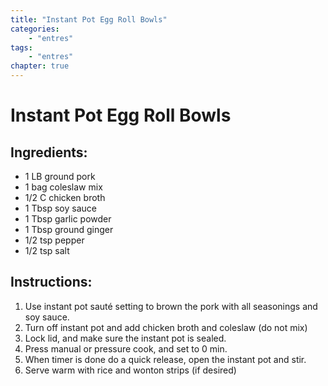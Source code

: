 ```yaml
---
title: "Instant Pot Egg Roll Bowls"
categories:
    - "entres"
tags:
    - "entres"
chapter: true
---
```

# Instant Pot Egg Roll Bowls

## Ingredients:

- 1 LB ground pork
- 1 bag coleslaw mix
- 1/2 C chicken broth
- 1 Tbsp soy sauce
- 1 Tbsp garlic powder
- 1 Tbsp ground ginger
- 1/2 tsp pepper
- 1/2 tsp salt

## Instructions:

1. Use instant pot sauté setting to brown the pork with all seasonings and soy sauce.
2. Turn off instant pot and add chicken broth and coleslaw (do not mix)
3. Lock lid, and make sure the instant pot is sealed.
4. Press manual or pressure cook, and set to 0 min.
5. When timer is done do a quick release, open the instant pot and stir.
6. Serve warm with rice and wonton strips (if desired)
